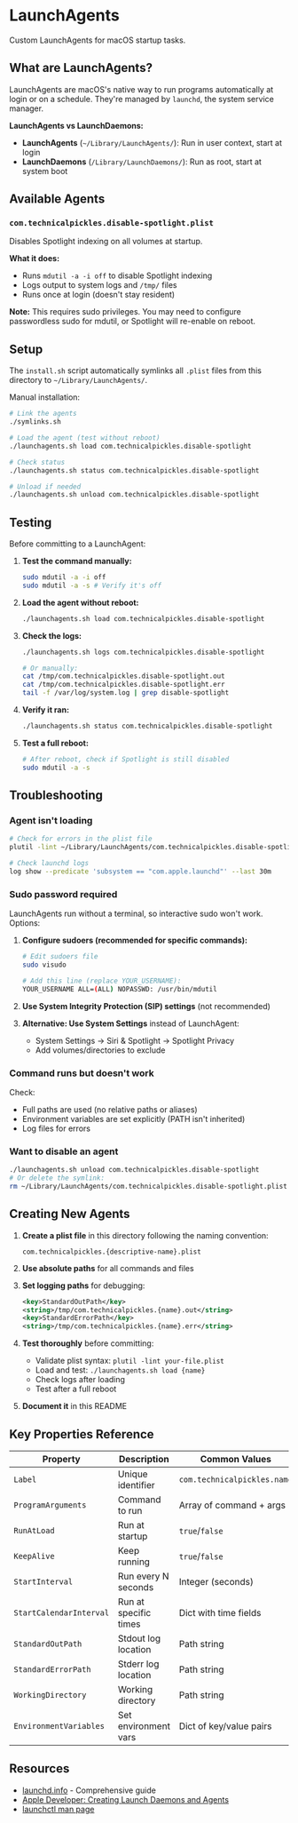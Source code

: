 # LaunchAgents

Custom LaunchAgents for macOS startup tasks.

## What are LaunchAgents?

LaunchAgents are macOS's native way to run programs automatically at login or on a schedule. They're managed by `launchd`, the system service manager.

**LaunchAgents vs LaunchDaemons:**

- **LaunchAgents** (`~/Library/LaunchAgents/`): Run in user context, start at login
- **LaunchDaemons** (`/Library/LaunchDaemons/`): Run as root, start at system boot

## Available Agents

### `com.technicalpickles.disable-spotlight.plist`

Disables Spotlight indexing on all volumes at startup.

**What it does:**

- Runs `mdutil -a -i off` to disable Spotlight indexing
- Logs output to system logs and `/tmp/` files
- Runs once at login (doesn't stay resident)

**Note:** This requires sudo privileges. You may need to configure passwordless sudo for mdutil, or Spotlight will re-enable on reboot.

## Setup

The `install.sh` script automatically symlinks all `.plist` files from this directory to `~/Library/LaunchAgents/`.

Manual installation:

```bash
# Link the agents
./symlinks.sh

# Load the agent (test without reboot)
./launchagents.sh load com.technicalpickles.disable-spotlight

# Check status
./launchagents.sh status com.technicalpickles.disable-spotlight

# Unload if needed
./launchagents.sh unload com.technicalpickles.disable-spotlight
```

## Testing

Before committing to a LaunchAgent:

1. **Test the command manually:**

   ```bash
   sudo mdutil -a -i off
   sudo mdutil -a -s # Verify it's off
   ```

2. **Load the agent without reboot:**

   ```bash
   ./launchagents.sh load com.technicalpickles.disable-spotlight
   ```

3. **Check the logs:**

   ```bash
   ./launchagents.sh logs com.technicalpickles.disable-spotlight
   
   # Or manually:
   cat /tmp/com.technicalpickles.disable-spotlight.out
   cat /tmp/com.technicalpickles.disable-spotlight.err
   tail -f /var/log/system.log | grep disable-spotlight
   ```

4. **Verify it ran:**

   ```bash
   ./launchagents.sh status com.technicalpickles.disable-spotlight
   ```

5. **Test a full reboot:**
   ```bash
   # After reboot, check if Spotlight is still disabled
   sudo mdutil -a -s
   ```

## Troubleshooting

### Agent isn't loading

```bash
# Check for errors in the plist file
plutil -lint ~/Library/LaunchAgents/com.technicalpickles.disable-spotlight.plist

# Check launchd logs
log show --predicate 'subsystem == "com.apple.launchd"' --last 30m
```

### Sudo password required

LaunchAgents run without a terminal, so interactive sudo won't work. Options:

1. **Configure sudoers (recommended for specific commands):**

   ```bash
   # Edit sudoers file
   sudo visudo

   # Add this line (replace YOUR_USERNAME):
   YOUR_USERNAME ALL=(ALL) NOPASSWD: /usr/bin/mdutil
   ```

2. **Use System Integrity Protection (SIP) settings** (not recommended)

3. **Alternative: Use System Settings** instead of LaunchAgent:
   - System Settings → Siri & Spotlight → Spotlight Privacy
   - Add volumes/directories to exclude

### Command runs but doesn't work

Check:

- Full paths are used (no relative paths or aliases)
- Environment variables are set explicitly (PATH isn't inherited)
- Log files for errors

### Want to disable an agent

```bash
./launchagents.sh unload com.technicalpickles.disable-spotlight
# Or delete the symlink:
rm ~/Library/LaunchAgents/com.technicalpickles.disable-spotlight.plist
```

## Creating New Agents

1. **Create a plist file** in this directory following the naming convention:

   ```
   com.technicalpickles.{descriptive-name}.plist
   ```

2. **Use absolute paths** for all commands and files

3. **Set logging paths** for debugging:

   ```xml
   <key>StandardOutPath</key>
   <string>/tmp/com.technicalpickles.{name}.out</string>
   <key>StandardErrorPath</key>
   <string>/tmp/com.technicalpickles.{name}.err</string>
   ```

4. **Test thoroughly** before committing:

   - Validate plist syntax: `plutil -lint your-file.plist`
   - Load and test: `./launchagents.sh load {name}`
   - Check logs after loading
   - Test after a full reboot

5. **Document it** in this README

## Key Properties Reference

| Property                | Description           | Common Values               |
| ----------------------- | --------------------- | --------------------------- |
| `Label`                 | Unique identifier     | `com.technicalpickles.name` |
| `ProgramArguments`      | Command to run        | Array of command + args     |
| `RunAtLoad`             | Run at startup        | `true`/`false`              |
| `KeepAlive`             | Keep running          | `true`/`false`              |
| `StartInterval`         | Run every N seconds   | Integer (seconds)           |
| `StartCalendarInterval` | Run at specific times | Dict with time fields       |
| `StandardOutPath`       | Stdout log location   | Path string                 |
| `StandardErrorPath`     | Stderr log location   | Path string                 |
| `WorkingDirectory`      | Working directory     | Path string                 |
| `EnvironmentVariables`  | Set environment vars  | Dict of key/value pairs     |

## Resources

- [launchd.info](https://www.launchd.info/) - Comprehensive guide
- [Apple Developer: Creating Launch Daemons and Agents](https://developer.apple.com/library/archive/documentation/MacOSX/Conceptual/BPSystemStartup/Chapters/CreatingLaunchdJobs.html)
- [launchctl man page](https://ss64.com/osx/launchctl.html)

